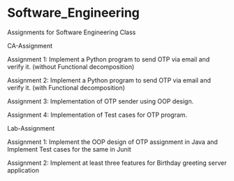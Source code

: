 # Software_Engineering

Assignments for Software Engineering Class

CA-Assignment

Assignment 1: Implement a Python program to send OTP via email and verify it. (without Functional decomposition)

Assignment 2: Implement a Python program to send OTP via email and verify it. (with Functional decomposition)

Assignment 3: Implementation of OTP sender using OOP design.

Assignment 4: Implementation of Test cases for OTP program.


Lab-Assignment

Assignment 1: Implement the OOP design of OTP assignment in Java and Implement Test cases for the same in Junit

Assignment 2: Implement at least three features for Birthday greeting server application
